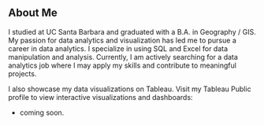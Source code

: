 ## About Me

I studied at UC Santa Barbara and graduated with a B.A. in Geography / GIS. My passion for data analytics and visualization has led me to pursue a career in data analytics. I specialize in using SQL and Excel for data manipulation and analysis. Currently, I am actively searching for a data analytics job where I may apply my skills and contribute to meaningful projects.

I also showcase my data visualizations on Tableau. Visit my Tableau Public profile to view interactive visualizations and dashboards:
- coming soon.



<!--
**kyadi33/kyadi33** is a ✨ _special_ ✨ repository because its `README.md` (this file) appears on your GitHub profile.

Here are some ideas to get you started:

- 🔭 I’m currently working on ...
- 🌱 I’m currently learning ...
- 👯 I’m looking to collaborate on ...
- 🤔 I’m looking for help with ...
- 💬 Ask me about ...
- 📫 How to reach me: ...
- 😄 Pronouns: ...
- ⚡ Fun fact: ...
-->
